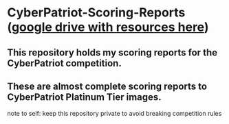 # CyberPatriot-Scoring-Reports ([google drive with resources here](https://www.youtube.com/watch?v=oHg5SJYRHA0))
## This repository holds my scoring reports for the CyberPatriot competition. 

## These are almost complete scoring reports to CyberPatriot Platinum Tier images. 

note to self: keep this repository private to avoid breaking competition rules



